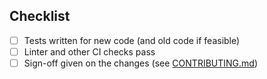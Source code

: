 <!-- Thanks for submitting a PR! Please ensure the following requirements are met in order for us to review your PR -->

## Checklist

-   [ ] Tests written for new code (and old code if feasible)
-   [ ] Linter and other CI checks pass
-   [ ] Sign-off given on the changes (see [CONTRIBUTING.md](https://github.com/matrix-org/matrix-react-sdk/blob/develop/CONTRIBUTING.md))

<!--
If you would like to specify text for the changelog entry other than your PR title, add the following:

Notes: Add super cool feature

Changes in this project also generate changelogs in Redleaves Web. To disable this, use the following:

element-web notes: none

or specify alternative text:

element-web notes: Add super cool feature
-->
